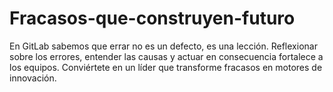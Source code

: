 # Fracasos-que-construyen-futuro
En GitLab sabemos que errar no es un defecto, es una lección. Reflexionar sobre los errores, entender las causas y actuar en consecuencia fortalece a los equipos. Conviértete en un líder que transforme fracasos en motores de innovación.
